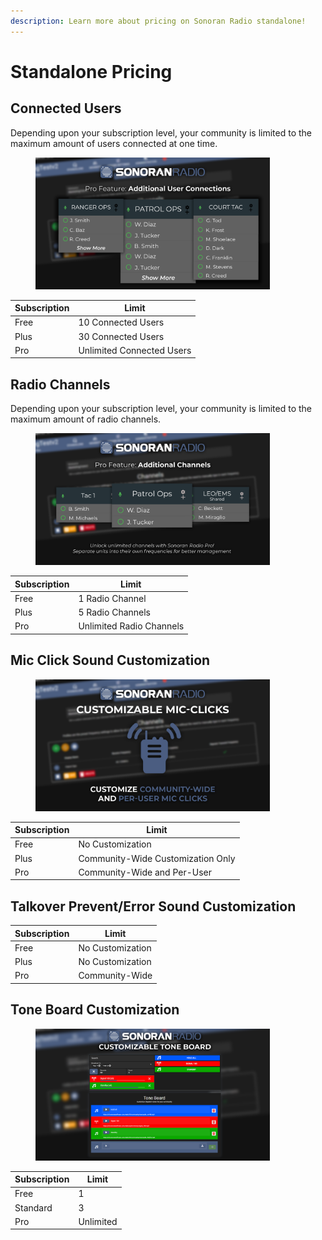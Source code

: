 ```yaml
---
description: Learn more about pricing on Sonoran Radio standalone!
---
```


# Standalone Pricing

## Connected Users

Depending upon your subscription level, your community is limited to the maximum amount of users connected at one time.

<figure><img src="../../.gitbook/assets/capacity-limit.png" alt="" width="375"><figcaption></figcaption></figure>

| Subscription | Limit                     |
| ------------ | ------------------------- |
| Free         | 10 Connected Users        |
| Plus         | 30 Connected Users        |
| Pro          | Unlimited Connected Users |

## Radio Channels

Depending upon your subscription level, your community is limited to the maximum amount of radio channels.

<figure><img src="../../.gitbook/assets/profile-limit.png" alt="" width="375"><figcaption></figcaption></figure>

| Subscription | Limit                    |
| ------------ | ------------------------ |
| Free         | 1 Radio Channel          |
| Plus         | 5 Radio Channels         |
| Pro          | Unlimited Radio Channels |

## Mic Click Sound Customization

<figure><img src="../../.gitbook/assets/Radio_ProFeats.png" alt="" width="375"><figcaption></figcaption></figure>

| Subscription | Limit                             |
| ------------ | --------------------------------- |
| Free         | No Customization                  |
| Plus         | Community-Wide Customization Only |
| Pro          | Community-Wide and Per-User       |

## Talkover Prevent/Error Sound Customization

| Subscription | Limit            |
| ------------ | ---------------- |
| Free         | No Customization |
| Plus         | No Customization |
| Pro          | Community-Wide   |

## Tone Board Customization

<figure><img src="../../.gitbook/assets/Customizable Tone Board Promo.png" alt="" width="375"><figcaption></figcaption></figure>

| Subscription | Limit     |
| ------------ | --------- |
| Free         | 1         |
| Standard     | 3         |
| Pro          | Unlimited |
